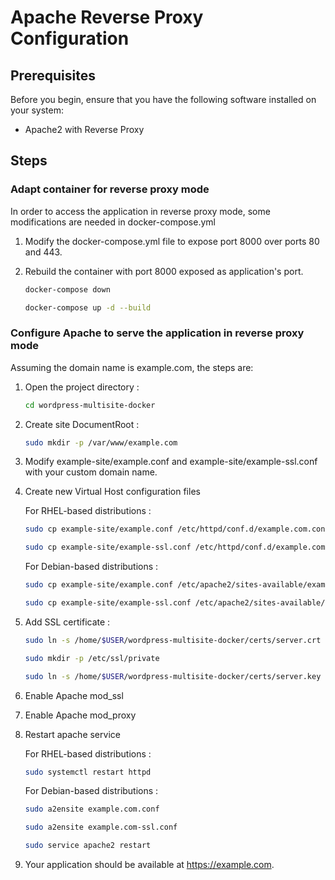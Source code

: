 # Apache Reverse Proxy Configuration

## Prerequisites

Before you begin, ensure that you have the following software installed on your system:

- Apache2 with Reverse Proxy

## Steps

### Adapt container for reverse proxy mode

In order to access the application in reverse proxy mode, some modifications are needed in docker-compose.yml

1. Modify the docker-compose.yml file to expose port 8000 over ports 80 and 443.

2. Rebuild the container with port 8000 exposed as application's port.

    ```bash
    docker-compose down
    ```
    ```bash
    docker-compose up -d --build
    ```

### Configure Apache to serve the application in reverse proxy mode

Assuming the domain name is example.com, the steps are:

1. Open the project directory :
    ```bash
    cd wordpress-multisite-docker
   ```

2. Create site DocumentRoot :
    ```bash
    sudo mkdir -p /var/www/example.com
    ```

3. Modify example-site/example.conf and example-site/example-ssl.conf with your custom domain name.

4. Create new Virtual Host configuration files

    For RHEL-based distributions :
    ```bash
    sudo cp example-site/example.conf /etc/httpd/conf.d/example.com.conf
    ```
    ```bash
    sudo cp example-site/example-ssl.conf /etc/httpd/conf.d/example.com-ssl.conf
    ```
    
    For Debian-based distributions :
    ```bash
    sudo cp example-site/example.conf /etc/apache2/sites-available/example.com.conf
    ```
    ```bash
    sudo cp example-site/example-ssl.conf /etc/apache2/sites-available/example.com-ssl.conf
    ```

5. Add SSL certificate :
    ```bash
    sudo ln -s /home/$USER/wordpress-multisite-docker/certs/server.crt /etc/ssl/certs/server.crt
    ```
    ```bash
    sudo mkdir -p /etc/ssl/private
    ```
    ```bash
    sudo ln -s /home/$USER/wordpress-multisite-docker/certs/server.key /etc/ssl/private/server.key
    ```

6. Enable Apache mod_ssl

7. Enable Apache mod_proxy

8. Restart apache service

    For RHEL-based distributions :
    ```bash
    sudo systemctl restart httpd
    ```
    
    For Debian-based distributions :

    ```bash
    sudo a2ensite example.com.conf
    ```
    ```bash
    sudo a2ensite example.com-ssl.conf
    ```

    ```bash
    sudo service apache2 restart
    ```

9. Your application should be available at https://example.com.